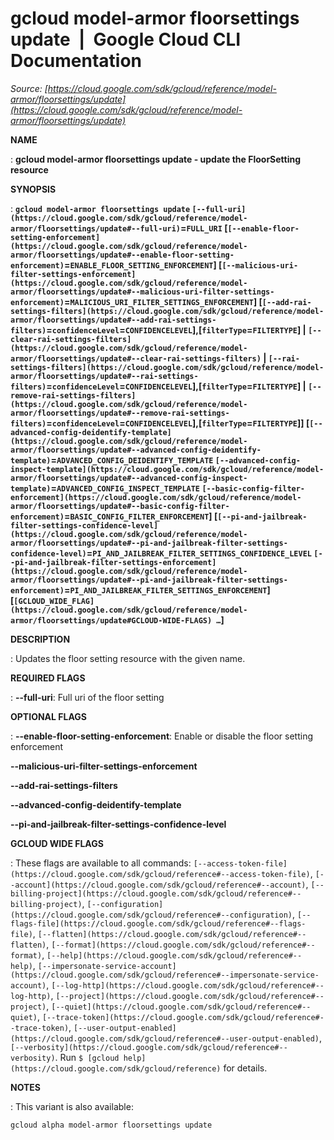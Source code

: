 # gcloud model-armor floorsettings update  |  Google Cloud CLI Documentation

*Source: [https://cloud.google.com/sdk/gcloud/reference/model-armor/floorsettings/update](https://cloud.google.com/sdk/gcloud/reference/model-armor/floorsettings/update)*

**NAME**

: **gcloud model-armor floorsettings update - update the FloorSetting resource**

**SYNOPSIS**

: **`gcloud model-armor floorsettings update` `[--full-uri](https://cloud.google.com/sdk/gcloud/reference/model-armor/floorsettings/update#--full-uri)`=`FULL_URI` [`[--enable-floor-setting-enforcement](https://cloud.google.com/sdk/gcloud/reference/model-armor/floorsettings/update#--enable-floor-setting-enforcement)`=`ENABLE_FLOOR_SETTING_ENFORCEMENT`] [`[--malicious-uri-filter-settings-enforcement](https://cloud.google.com/sdk/gcloud/reference/model-armor/floorsettings/update#--malicious-uri-filter-settings-enforcement)`=`MALICIOUS_URI_FILTER_SETTINGS_ENFORCEMENT`] [`[--add-rai-settings-filters](https://cloud.google.com/sdk/gcloud/reference/model-armor/floorsettings/update#--add-rai-settings-filters)`=`confidenceLevel`=`CONFIDENCELEVEL`],[`filterType`=`FILTERTYPE`] | `[--clear-rai-settings-filters](https://cloud.google.com/sdk/gcloud/reference/model-armor/floorsettings/update#--clear-rai-settings-filters)` | `[--rai-settings-filters](https://cloud.google.com/sdk/gcloud/reference/model-armor/floorsettings/update#--rai-settings-filters)`=`confidenceLevel`=`CONFIDENCELEVEL`],[`filterType`=`FILTERTYPE`] | `[--remove-rai-settings-filters](https://cloud.google.com/sdk/gcloud/reference/model-armor/floorsettings/update#--remove-rai-settings-filters)`=`confidenceLevel`=`CONFIDENCELEVEL`],[`filterType`=`FILTERTYPE`]] [`[--advanced-config-deidentify-template](https://cloud.google.com/sdk/gcloud/reference/model-armor/floorsettings/update#--advanced-config-deidentify-template)`=`ADVANCED_CONFIG_DEIDENTIFY_TEMPLATE` `[--advanced-config-inspect-template](https://cloud.google.com/sdk/gcloud/reference/model-armor/floorsettings/update#--advanced-config-inspect-template)`=`ADVANCED_CONFIG_INSPECT_TEMPLATE` `[--basic-config-filter-enforcement](https://cloud.google.com/sdk/gcloud/reference/model-armor/floorsettings/update#--basic-config-filter-enforcement)`=`BASIC_CONFIG_FILTER_ENFORCEMENT`] [`[--pi-and-jailbreak-filter-settings-confidence-level](https://cloud.google.com/sdk/gcloud/reference/model-armor/floorsettings/update#--pi-and-jailbreak-filter-settings-confidence-level)`=`PI_AND_JAILBREAK_FILTER_SETTINGS_CONFIDENCE_LEVEL` `[--pi-and-jailbreak-filter-settings-enforcement](https://cloud.google.com/sdk/gcloud/reference/model-armor/floorsettings/update#--pi-and-jailbreak-filter-settings-enforcement)`=`PI_AND_JAILBREAK_FILTER_SETTINGS_ENFORCEMENT`] [`[GCLOUD_WIDE_FLAG](https://cloud.google.com/sdk/gcloud/reference/model-armor/floorsettings/update#GCLOUD-WIDE-FLAGS) …`]**

**DESCRIPTION**

: Updates the floor setting resource with the given name.

**REQUIRED FLAGS**

: **--full-uri**:
Full uri of the floor setting

**OPTIONAL FLAGS**

: **--enable-floor-setting-enforcement**:
Enable or disable the floor setting enforcement

**--malicious-uri-filter-settings-enforcement**

**--add-rai-settings-filters**

**--advanced-config-deidentify-template**

**--pi-and-jailbreak-filter-settings-confidence-level**

**GCLOUD WIDE FLAGS**

: These flags are available to all commands: `[--access-token-file](https://cloud.google.com/sdk/gcloud/reference#--access-token-file)`,
`[--account](https://cloud.google.com/sdk/gcloud/reference#--account)`, `[--billing-project](https://cloud.google.com/sdk/gcloud/reference#--billing-project)`,
`[--configuration](https://cloud.google.com/sdk/gcloud/reference#--configuration)`,
`[--flags-file](https://cloud.google.com/sdk/gcloud/reference#--flags-file)`,
`[--flatten](https://cloud.google.com/sdk/gcloud/reference#--flatten)`, `[--format](https://cloud.google.com/sdk/gcloud/reference#--format)`, `[--help](https://cloud.google.com/sdk/gcloud/reference#--help)`, `[--impersonate-service-account](https://cloud.google.com/sdk/gcloud/reference#--impersonate-service-account)`,
`[--log-http](https://cloud.google.com/sdk/gcloud/reference#--log-http)`,
`[--project](https://cloud.google.com/sdk/gcloud/reference#--project)`, `[--quiet](https://cloud.google.com/sdk/gcloud/reference#--quiet)`, `[--trace-token](https://cloud.google.com/sdk/gcloud/reference#--trace-token)`, `[--user-output-enabled](https://cloud.google.com/sdk/gcloud/reference#--user-output-enabled)`,
`[--verbosity](https://cloud.google.com/sdk/gcloud/reference#--verbosity)`.
Run `$ [gcloud help](https://cloud.google.com/sdk/gcloud/reference)` for details.

**NOTES**

: This variant is also available:

```
gcloud alpha model-armor floorsettings update
```
